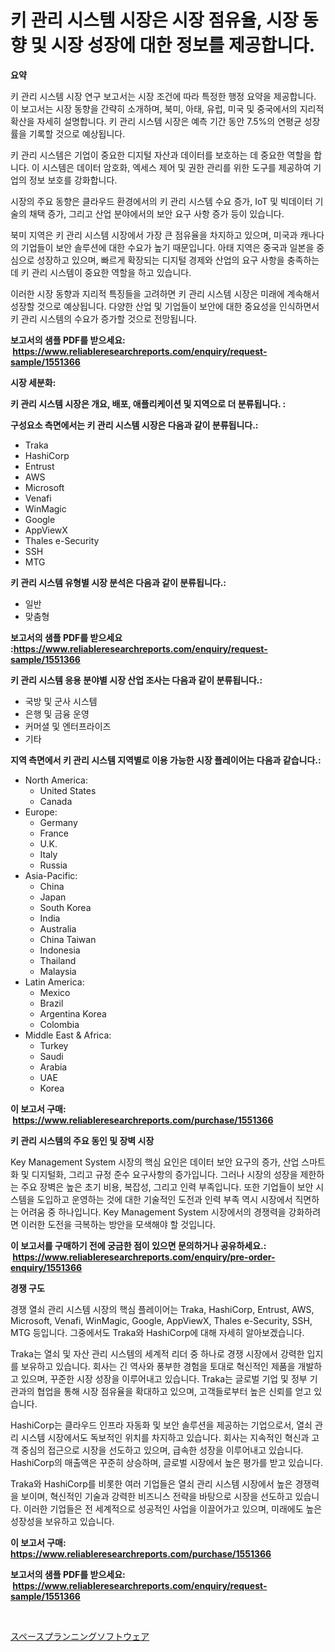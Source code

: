 <p><h1>키 관리 시스템 시장은 시장 점유율, 시장 동향 및 시장 성장에 대한 정보를 제공합니다.</h1></p><p><strong>요약</strong></p>
<p><p>키 관리 시스템 시장 연구 보고서는 시장 조건에 따라 특정한 행정 요약을 제공합니다. 이 보고서는 시장 동향을 간략히 소개하며, 북미, 아태, 유럽, 미국 및 중국에서의 지리적 확산을 자세히 설명합니다. 키 관리 시스템 시장은 예측 기간 동안 7.5%의 연평균 성장률을 기록할 것으로 예상됩니다.</p><p>키 관리 시스템은 기업이 중요한 디지털 자산과 데이터를 보호하는 데 중요한 역할을 합니다. 이 시스템은 데이터 암호화, 엑세스 제어 및 권한 관리를 위한 도구를 제공하여 기업의 정보 보호를 강화합니다.</p><p>시장의 주요 동향은 클라우드 환경에서의 키 관리 시스템 수요 증가, IoT 및 빅데이터 기술의 채택 증가, 그리고 산업 분야에서의 보안 요구 사항 증가 등이 있습니다.</p><p>북미 지역은 키 관리 시스템 시장에서 가장 큰 점유율을 차지하고 있으며, 미국과 캐나다의 기업들이 보안 솔루션에 대한 수요가 높기 때문입니다. 아태 지역은 중국과 일본을 중심으로 성장하고 있으며, 빠르게 확장되는 디지털 경제와 산업의 요구 사항을 충족하는데 키 관리 시스템이 중요한 역할을 하고 있습니다.</p><p>이러한 시장 동향과 지리적 특징들을 고려하면 키 관리 시스템 시장은 미래에 계속해서 성장할 것으로 예상됩니다. 다양한 산업 및 기업들이 보안에 대한 중요성을 인식하면서 키 관리 시스템의 수요가 증가할 것으로 전망됩니다.</p></p>
<p><strong>보고서의 샘플 PDF를 받으세요: &nbsp;<a href="https://www.reliableresearchreports.com/enquiry/request-sample/1551366">https://www.reliableresearchreports.com/enquiry/request-sample/1551366</a></strong></p>
<p><strong>시장 세분화:</strong></p>
<p><strong> 키 관리 시스템 시장은 개요, 배포, 애플리케이션 및 지역으로 더 분류됩니다. :</strong></p>
<p><strong>구성요소 측면에서는 키 관리 시스템 시장은 다음과 같이 분류됩니다.:</strong></p>
<p><ul><li>Traka</li><li>HashiCorp</li><li>Entrust</li><li>AWS</li><li>Microsoft</li><li>Venafi</li><li>WinMagic</li><li>Google</li><li>AppViewX</li><li>Thales e-Security</li><li>SSH</li><li>MTG</li></ul></p>
<p><strong> 키 관리 시스템 유형별 시장 분석은 다음과 같이 분류됩니다.:</strong></p>
<p><ul><li>일반</li><li>맞춤형</li></ul></p>
<p><strong>보고서의 샘플 PDF를 받으세요 :<a href="https://www.reliableresearchreports.com/enquiry/request-sample/1551366">https://www.reliableresearchreports.com/enquiry/request-sample/1551366</a></strong></p>
<p><strong> 키 관리 시스템 응용 분야별 시장 산업 조사는 다음과 같이 분류됩니다.:</strong></p>
<p><ul><li>국방 및 군사 시스템</li><li>은행 및 금융 운영</li><li>커머셜 및 엔터프라이즈</li><li>기타</li></ul></p>
<p><strong>지역 측면에서 키 관리 시스템 지역별로 이용 가능한 시장 플레이어는 다음과 같습니다.:</strong></p>
<p><ul>
    <li>
        North America:
        <ul>
            <li>United States</li>
            <li>Canada</li>
        </ul>
    </li>
    <li>
        Europe:
        <ul>
            <li>Germany</li>
            <li>France</li>
            <li>U.K.</li>
            <li>Italy</li>
            <li>Russia</li>
        </ul>
    </li>
    <li>
        Asia-Pacific:
        <ul>
            <li>China</li>
            <li>Japan</li>
            <li>South Korea</li>
            <li>India</li>
            <li>Australia</li>
            <li>China Taiwan</li>
            <li>Indonesia</li>
            <li>Thailand</li>
            <li>Malaysia</li>
        </ul>
    </li>
    <li>
        Latin America:
        <ul>
            <li>Mexico</li>
            <li>Brazil</li>
            <li>Argentina Korea</li>
            <li>Colombia</li>
        </ul>
    </li>
    <li>
        Middle East & Africa:
        <ul>
            <li>Turkey</li>
            <li>Saudi</li>
            <li>Arabia</li>
            <li>UAE</li>
            <li>Korea</li>
        </ul>
    </li>
    </ul></p>
<p><strong>이 보고서 구매: &nbsp;<a href="https://www.reliableresearchreports.com/purchase/1551366">https://www.reliableresearchreports.com/purchase/1551366</a></strong></p>
<p><strong>키 관리 시스템의 주요 동인 및 장벽 시장</strong></p>
<p><p>Key Management System 시장의 핵심 요인은 데이터 보안 요구의 증가, 산업 스마트화 및 디지털화, 그리고 규정 준수 요구사항의 증가입니다. 그러나 시장의 성장을 제한하는 주요 장벽은 높은 초기 비용, 복잡성, 그리고 인력 부족입니다. 또한 기업들이 보안 시스템을 도입하고 운영하는 것에 대한 기술적인 도전과 인력 부족 역시 시장에서 직면하는 어려움 중 하나입니다. Key Management System 시장에서의 경쟁력을 강화하려면 이러한 도전을 극복하는 방안을 모색해야 할 것입니다.</p></p>
<p><strong>이 보고서를 구매하기 전에 궁금한 점이 있으면 문의하거나 공유하세요.: &nbsp;<a href="https://www.reliableresearchreports.com/enquiry/pre-order-enquiry/1551366">https://www.reliableresearchreports.com/enquiry/pre-order-enquiry/1551366</a></strong></p>
<p><strong>경쟁 구도</strong></p>
<p><p>경쟁 열쇠 관리 시스템 시장의 핵심 플레이어는 Traka, HashiCorp, Entrust, AWS, Microsoft, Venafi, WinMagic, Google, AppViewX, Thales e-Security, SSH, MTG 등입니다. 그중에서도 Traka와 HashiCorp에 대해 자세히 알아보겠습니다.</p><p>Traka는 열쇠 및 자산 관리 시스템의 세계적 리더 중 하나로 경쟁 시장에서 강력한 입지를 보유하고 있습니다. 회사는 긴 역사와 풍부한 경험을 토대로 혁신적인 제품을 개발하고 있으며, 꾸준한 시장 성장을 이루어내고 있습니다. Traka는 글로벌 기업 및 정부 기관과의 협업을 통해 시장 점유율을 확대하고 있으며, 고객들로부터 높은 신뢰를 얻고 있습니다.</p><p>HashiCorp는 클라우드 인프라 자동화 및 보안 솔루션을 제공하는 기업으로서, 열쇠 관리 시스템 시장에서도 독보적인 위치를 차지하고 있습니다. 회사는 지속적인 혁신과 고객 중심의 접근으로 시장을 선도하고 있으며, 급속한 성장을 이루어내고 있습니다. HashiCorp의 매출액은 꾸준히 상승하며, 글로벌 시장에서 높은 평가를 받고 있습니다.</p><p>Traka와 HashiCorp를 비롯한 여러 기업들은 열쇠 관리 시스템 시장에서 높은 경쟁력을 보이며, 혁신적인 기술과 강력한 비즈니스 전략을 바탕으로 시장을 선도하고 있습니다. 이러한 기업들은 전 세계적으로 성공적인 사업을 이끌어가고 있으며, 미래에도 높은 성장성을 보유하고 있습니다.</p></p>
<p><strong>이 보고서 구매: &nbsp; <a href="https://www.reliableresearchreports.com/purchase/1551366">https://www.reliableresearchreports.com/purchase/1551366</a></strong></p>
<p><strong>보고서의 샘플 PDF를 받으세요: &nbsp;<a href="https://www.reliableresearchreports.com/enquiry/request-sample/1551366">https://www.reliableresearchreports.com/enquiry/request-sample/1551366</a></strong><strong></strong></p>
<p>&nbsp;</p>
<p><p><a href="https://github.com/ksxzwxabcuynh011/Market-Research-Report-List-1/blob/main/49992477592.md">スペースプランニングソフトウェア</a></p></p>